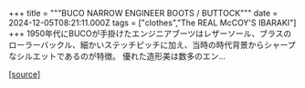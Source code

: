 +++
title = """BUCO NARROW ENGINEER BOOTS / BUTTOCK"""
date = 2024-12-05T08:21:11.000Z
tags = ["clothes","The REAL McCOY'S IBARAKI"]
+++
1950年代にBUCOが手掛けたエンジニアブーツはレザーソール、ブラスのローラーバックル、細かいステッチピッチに加え、当時の時代背景からシャープなシルエットであるのが特徴。 優れた造形美は数多のエン...

[[source]](https://the-realmccoys.ocnk.net/product/1472)
